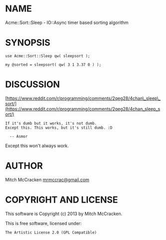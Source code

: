 # NAME

Acme::Sort::Sleep - IO::Async timer based sorting algorithm

# SYNOPSIS

    use Acme::Sort::Sleep qw( sleepsort );

    my @sorted = sleepsort( qw( 3 1 3.37 0 ) );

# DISCUSSION

[https://www.reddit.com/r/programming/comments/2qeg28/4chan\_sleep\_sort/](https://www.reddit.com/r/programming/comments/2qeg28/4chan_sleep_sort/)

    If it's dumb but it works, it's not dumb.
    Except this. This works, but it's still dumb. :D

      -- Asmor

Except this won't always work.

# AUTHOR

Mitch McCracken <mrmccrac@gmail.com>

# COPYRIGHT AND LICENSE

This software is Copyright (c) 2013 by Mitch McCracken.

This is free software, licensed under:

    The Artistic License 2.0 (GPL Compatible)
